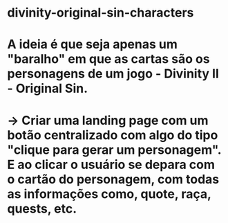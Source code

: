 # divinity-original-sin-characters

# A ideia é que seja apenas um "baralho" em que as cartas são os personagens de um jogo - Divinity II - Original Sin. 

# -> Criar uma landing page com um botão centralizado com algo do tipo "clique para gerar um personagem". E ao clicar o usuário se depara com o cartão do personagem, com todas as informações como, quote, raça, quests, etc.
